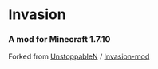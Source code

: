 # Invasion

### A mod for Minecraft 1.7.10

Forked from [UnstoppableN](https://github.com/UnstoppableN) / [Invasion-mod](https://github.com/UnstoppableN/Invasion-mod)